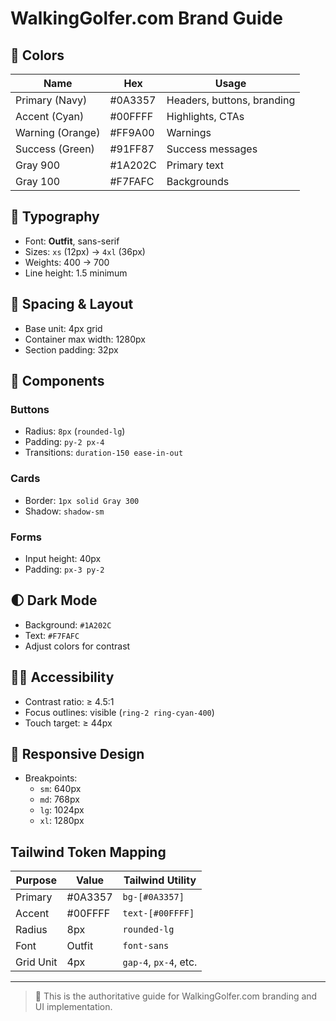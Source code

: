 # WalkingGolfer.com Brand Guide

## 🎨 Colors
| Name              | Hex       | Usage                          |
|-------------------|-----------|--------------------------------|
| Primary (Navy)     | #0A3357   | Headers, buttons, branding     |
| Accent (Cyan)      | #00FFFF   | Highlights, CTAs               |
| Warning (Orange)   | #FF9A00   | Warnings                       |
| Success (Green)    | #91FF87   | Success messages               |
| Gray 900           | #1A202C   | Primary text                   |
| Gray 100           | #F7FAFC   | Backgrounds                    |

## 🧱 Typography
- Font: **Outfit**, sans-serif
- Sizes: `xs` (12px) → `4xl` (36px)
- Weights: 400 → 700
- Line height: 1.5 minimum

## 📐 Spacing & Layout
- Base unit: 4px grid
- Container max width: 1280px
- Section padding: 32px

## 🧩 Components

### Buttons
- Radius: `8px` (`rounded-lg`)
- Padding: `py-2 px-4`
- Transitions: `duration-150 ease-in-out`

### Cards
- Border: `1px solid Gray 300`
- Shadow: `shadow-sm`

### Forms
- Input height: 40px
- Padding: `px-3 py-2`

## 🌓 Dark Mode
- Background: `#1A202C`
- Text: `#F7FAFC`
- Adjust colors for contrast

## 🧑‍🦯 Accessibility
- Contrast ratio: ≥ 4.5:1
- Focus outlines: visible (`ring-2 ring-cyan-400`)
- Touch target: ≥ 44px

## 📱 Responsive Design
- Breakpoints:
  - `sm`: 640px
  - `md`: 768px
  - `lg`: 1024px
  - `xl`: 1280px

## Tailwind Token Mapping
| Purpose     | Value     | Tailwind Utility     |
|-------------|-----------|----------------------|
| Primary     | #0A3357   | `bg-[#0A3357]`        |
| Accent      | #00FFFF   | `text-[#00FFFF]`      |
| Radius      | 8px       | `rounded-lg`          |
| Font        | Outfit    | `font-sans`           |
| Grid Unit   | 4px       | `gap-4`, `px-4`, etc. |

---
> 📌 This is the authoritative guide for WalkingGolfer.com branding and UI implementation.
